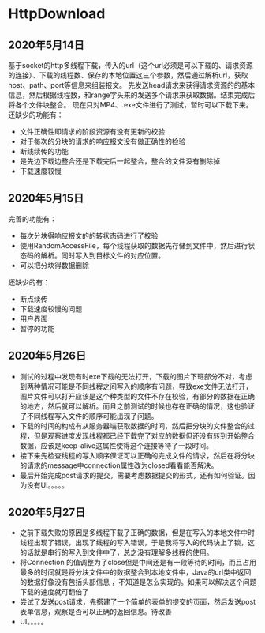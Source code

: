 # HttpDownload
## 2020年5月14日
  基于socket的http多线程下载，传入的url（这个url必须是可以下载的、请求资源的连接）、下载的线程数、保存的本地位置这三个参数，然后通过解析url，获取host、path、port等信息来组装报文。
  先发送head请求来获得请求资源的的基本信息，然后根据线程数，和range字头来的发送多个请求来获取数据。结束完成后将各个文件块整合。
  现在只对MP4、.exe文件进行了测试，暂时可以下载下来。
  还缺少的功能有：
- 文件正确性即请求的阶段资源有没有更新的校验
- 对于每次的分块的请求的响应报文没有做正确性的检验
- 断线续传的功能
- 是先边下载边整合还是下载完后一起整合，整合的文件没有删除掉
- 下载速度较慢
## 2020年5月15日
 完善的功能有：
 - 每次分块得响应报文的的转状态码进行了校验
 - 使用RandomAccessFile，每个线程获取的数据先存储到文件中，然后进行状态码的解析。同时写入到目标文件的对应位置。
 - 可以把分块得数据删除
 
 还缺少的有：
 - 断点续传
 - 下载速度较慢的问题
 - 用户界面
 - 暂停的功能
## 2020年5月26日
- 测试的过程中发现有时exe下载的无法打开，下载的图片下班部分不对，考虑到两种情况可能是不同线程之间写入的顺序有问题，导致exe文件无法打开，图片文件可以打开应该是这个种类型的文件不存在校验，有部分的数据在正确的地方，然后就可以解析。而且之前测试的时候也存在正确的情况，这也验证了不同线程写入文件的顺序可能出现了问题。
- 下载的时间的构成有从服务器端获取数据的时间，然后把分块的文件整合的过程，但是观察进度发现线程都已经下载完了对应的数据但还没有转到开始整合数据，应该是keep-alive这属性使得这个连接等待了一段时间。
- 接下来先检查线程的写入顺序保证可以正确的完成文件的请求，然后在将分块的请求的message中connection属性改为closed看看能否解决。
- 最后开始完成post请求的提交，需要考虑数据提交的形式，还有如何验证。因为没有UI。。。。。
## 2020年5月27日
- 之前下载失败的原因是多线程下载了正确的数据，但是在写入的本地文件中时线程出现了错误，出现了线程的写入错误，于是我将写入的代码块上了锁，这的话就是串行的写入到文件中了，总之没有理解多线程的使用。
- 将Connection 的值调整为了close但是中间还是有一段等待的时间，而且占用最多的时间就是将分块文件中的数据整合到本地文件中，Java的url类中返回的数据好像没有包括头部信息 ，不知道是怎么实现的。如果可以解决这个问题下载的速度就可翻倍了
- 尝试了发送post请求，先搭建了一个简单的表单的提交的页面，然后发送post表单信息，观察是否可以正确的返回信息。待改善
- UI。。。。。  
